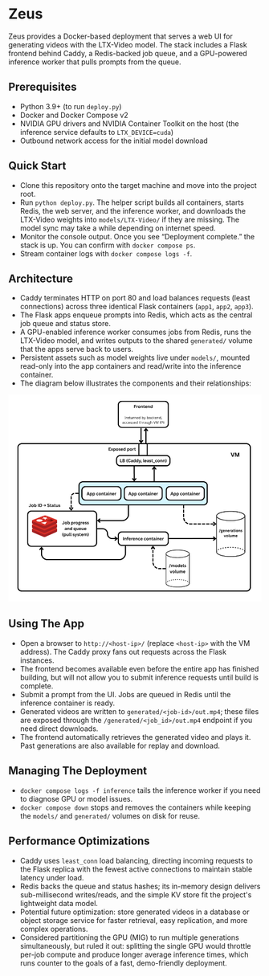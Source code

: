 # Zeus

Zeus provides a Docker-based deployment that serves a web UI for generating videos with the LTX-Video model. The stack includes a Flask frontend behind Caddy, a Redis-backed job queue, and a GPU-powered inference worker that pulls prompts from the queue.

## Prerequisites
- Python 3.9+ (to run `deploy.py`)
- Docker and Docker Compose v2
- NVIDIA GPU drivers and NVIDIA Container Toolkit on the host (the inference service defaults to `LTX_DEVICE=cuda`)
- Outbound network access for the initial model download

## Quick Start
- Clone this repository onto the target machine and move into the project root.
- Run `python deploy.py`. The helper script builds all containers, starts Redis, the web server, and the inference worker, and downloads the LTX-Video weights into `models/LTX-Video/` if they are missing. The model sync may take a while depending on internet speed.
- Monitor the console output. Once you see “Deployment complete.” the stack is up. You can confirm with `docker compose ps`.
- Stream container logs with `docker compose logs -f`.

## Architecture
- Caddy terminates HTTP on port 80 and load balances requests (least connections) across three identical Flask containers (`app1`, `app2`, `app3`).
- The Flask apps enqueue prompts into Redis, which acts as the central job queue and status store.
- A GPU-enabled inference worker consumes jobs from Redis, runs the LTX-Video model, and writes outputs to the shared `generated/` volume that the apps serve back to users.
- Persistent assets such as model weights live under `models/`, mounted read-only into the app containers and read/write into the inference container.
- The diagram below illustrates the components and their relationships:

<img src="Zeus%20System%20Design%20Cropped.png" alt="Zeus system architecture diagram" width="640" />

## Using The App
- Open a browser to `http://<host-ip>/` (replace `<host-ip>` with the VM address). The Caddy proxy fans out requests across the Flask instances.
- The frontend becomes available even before the entire app has finished building, but will not allow you to submit inference requests until build is complete.
- Submit a prompt from the UI. Jobs are queued in Redis until the inference container is ready.
- Generated videos are written to `generated/<job-id>/out.mp4`; these files are exposed through the `/generated/<job_id>/out.mp4` endpoint if you need direct downloads.
- The frontend automatically retrieves the generated video and plays it. Past generations are also available for replay and download.

## Managing The Deployment
- `docker compose logs -f inference` tails the inference worker if you need to diagnose GPU or model issues.
- `docker compose down` stops and removes the containers while keeping the `models/` and `generated/` volumes on disk for reuse.

## Performance Optimizations
- Caddy uses `least_conn` load balancing, directing incoming requests to the Flask replica with the fewest active connections to maintain stable latency under load.
- Redis backs the queue and status hashes; its in-memory design delivers sub-millisecond writes/reads, and the simple KV store fit the project's lightweight data model.
- Potential future optimization: store generated videos in a database or object storage service for faster retrieval, easy replication, and more complex operations.
- Considered partitioning the GPU (MIG) to run multiple generations simultaneously, but ruled it out: splitting the single GPU would throttle per-job compute and produce longer average inference times, which runs counter to the goals of a fast, demo-friendly deployment.
